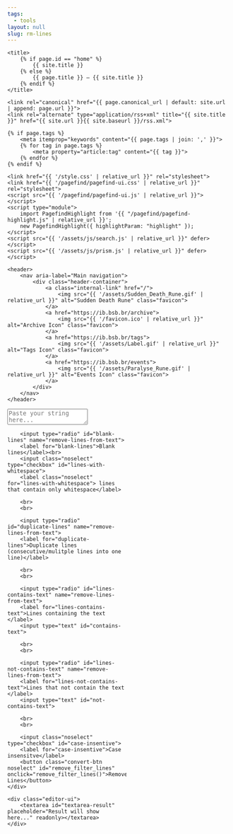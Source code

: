 ```yaml
---
tags:
  - tools
layout: null
slug: rm-lines
---
```


<head>
    <meta charset="UTF-8">
    <meta name="viewport" content="width=device-width, initial-scale=1.0">

    <title>
        {% if page.id == "home" %}
            {{ site.title }}
        {% else %}
            {{ page.title }} — {{ site.title }}
        {% endif %}
    </title>

    <link rel="canonical" href="{{ page.canonical_url | default: site.url | append: page.url }}">
    <link rel="alternate" type="application/rss+xml" title="{{ site.title }}" href="{{ site.url }}{{ site.baseurl }}/rss.xml">

    {% if page.tags %}
        <meta itemprop="keywords" content="{{ page.tags | join: ',' }}">
        {% for tag in page.tags %}
            <meta property="article:tag" content="{{ tag }}">
        {% endfor %}
    {% endif %}

    <link href="{{ '/style.css' | relative_url }}" rel="stylesheet">
    <link href="{{ '/pagefind/pagefind-ui.css' | relative_url }}" rel="stylesheet">
    <script src="{{ '/pagefind/pagefind-ui.js' | relative_url }}"></script>
    <script type="module">
        import PagefindHighlight from '{{ "/pagefind/pagefind-highlight.js" | relative_url }}';
        new PagefindHighlight({ highlightParam: "highlight" });
    </script>
    <script src="{{ '/assets/js/search.js' | relative_url }}" defer></script>
    <script src="{{ '/assets/js/prism.js' | relative_url }}" defer></script>
</head>

<body>
    <a class="search-input-block" id="search"></a>

    <header>
        <nav aria-label="Main navigation">
            <div class="header-container">
                <a class="internal-link" href="/">
                    <img src="{{ '/assets/Sudden_Death_Rune.gif' | relative_url }}" alt="Sudden Death Rune" class="favicon">
                </a>
                <a href="https://ib.bsb.br/archive">
                    <img src="{{ '/favicon.ico' | relative_url }}" alt="Archive Icon" class="favicon">
                </a>
                <a href="https://ib.bsb.br/tags">
                    <img src="{{ '/assets/Label.gif' | relative_url }}" alt="Tags Icon" class="favicon">
                </a>
                <a href="https://ib.bsb.br/events">
                    <img src="{{ '/assets/Paralyse_Rune.gif' | relative_url }}" alt="Events Icon" class="favicon">
                </a>
            </div>
        </nav>
    </header>
<div class="editor-container">
    <div class="editor-ui">
        <textarea id="textarea-data-source" placeholder="Paste your string here..."></textarea>
    </div>
    <div style="width: 270px;">

        <input type="radio" id="blank-lines" name="remove-lines-from-text">
        <label for="blank-lines">Blank lines</label><br>
        <input class="noselect" type="checkbox" id="lines-with-whitespace">
        <label class="noselect" for="lines-with-whitespace"> lines that contain only whitespace</label>

        <br>
        <br>

        <input type="radio" id="duplicate-lines" name="remove-lines-from-text">
        <label for="duplicate-lines">Duplicate lines (consecutive/mulitple lines into one line)</label>

        <br>
        <br>

        <input type="radio" id="lines-contains-text" name="remove-lines-from-text">
        <label for="lines-contains-text">Lines containing the text </label>
        <input type="text" id="contains-text">
        
        <br>
        <br>

        <input type="radio" id="lines-not-contains-text" name="remove-lines-from-text">
        <label for="lines-not-contains-text">Lines that not contain the text </label>
        <input type="text" id="not-contains-text">
       
        <br>
        <br>

        <input class="noselect" type="checkbox" id="case-insentive">
        <label for="case-insentive">Case insensitve</label>
        <button class="convert-btn noselect" id="remove_filter_lines" onclick="remove_filter_lines()">Remove Lines</button>
    </div>

    <div class="editor-ui">
        <textarea id="textarea-result" placeholder="Result will show here..." readonly></textarea>
    </div>
</div>
<script src="../xml-to-json/js/common.js"></script>
<script>
    function remove_filter_lines() {

        var text = document.getElementById("textarea-data-source").value
        text = text.replace(/\r\n/g, "\n");

        var blank_lines = document.getElementById("blank-lines").checked
        var lines_with_whitespace = document.getElementById("lines-with-whitespace").checked

        var duplicate_lines = document.getElementById("duplicate-lines").checked

        var lines_contains_text = document.getElementById("lines-contains-text").checked
        var contains_text = document.getElementById("contains-text").value

        var lines_not_contains_text = document.getElementById("lines-not-contains-text").checked
        var not_contains_text = document.getElementById("not-contains-text").value

        var case_insentive = document.getElementById("case-insentive").checked


        if (blank_lines) {

            if (lines_with_whitespace) {
                text = text.replace(/(\r\n|\r|\n|\s){1,}/g, '\n');
            } else {
                text = text.replace(/(\r\n|\r|\n){1,}/g, '\n');
            }
            document.getElementById('textarea-result').value = text
        }
        else if (duplicate_lines) {
            text = text.replace(/(\r\n|\r|\n){2,}/g, '$1\n');
            document.getElementById('textarea-result').value = text
        }
        else if (lines_contains_text) {
            
            document.getElementById('textarea-result').value = text.split('\n').filter(function(line){ 
                return line.indexOf(contains_text) == -1;
              }).join('\n')
        }
        else if (lines_not_contains_text) {
            document.getElementById('textarea-result').value = text.split('\n').filter(function(line){ 
                return line.indexOf(contains_text) == 0;
              }).join('\n')
        }
    }
    
</script>
</body>
